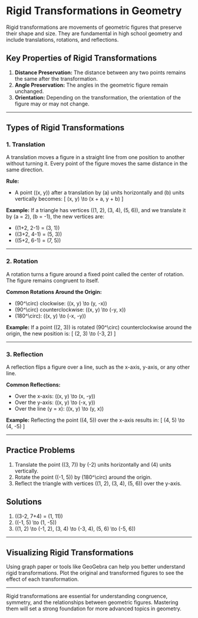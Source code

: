 # Rigid Transformations in Geometry

Rigid transformations are movements of geometric figures that preserve their shape and size. They are fundamental in high school geometry and include translations, rotations, and reflections.

## Key Properties of Rigid Transformations
1. **Distance Preservation:** The distance between any two points remains the same after the transformation.
2. **Angle Preservation:** The angles in the geometric figure remain unchanged.
3. **Orientation:** Depending on the transformation, the orientation of the figure may or may not change.

---

## Types of Rigid Transformations

### 1. Translation
A translation moves a figure in a straight line from one position to another without turning it. Every point of the figure moves the same distance in the same direction.

**Rule:**
- A point \((x, y)\) after a translation by \(a\) units horizontally and \(b\) units vertically becomes:
  \[ (x, y) \to (x + a, y + b) \]

**Example:**
If a triangle has vertices \((1, 2), (3, 4), (5, 6)\), and we translate it by \(a = 2\), \(b = -1\), the new vertices are:
- \((1+2, 2-1) = (3, 1)\)
- \((3+2, 4-1) = (5, 3)\)
- \((5+2, 6-1) = (7, 5)\)

---

### 2. Rotation
A rotation turns a figure around a fixed point called the center of rotation. The figure remains congruent to itself.

**Common Rotations Around the Origin:**
- \(90^\circ\) clockwise: \((x, y) \to (y, -x)\)
- \(90^\circ\) counterclockwise: \((x, y) \to (-y, x)\)
- \(180^\circ\): \((x, y) \to (-x, -y)\)

**Example:**
If a point \((2, 3)\) is rotated \(90^\circ\) counterclockwise around the origin, the new position is:
\[ (2, 3) \to (-3, 2) \]

---

### 3. Reflection
A reflection flips a figure over a line, such as the x-axis, y-axis, or any other line.

**Common Reflections:**
- Over the x-axis: \((x, y) \to (x, -y)\)
- Over the y-axis: \((x, y) \to (-x, y)\)
- Over the line \(y = x\): \((x, y) \to (y, x)\)

**Example:**
Reflecting the point \((4, 5)\) over the x-axis results in:
\[ (4, 5) \to (4, -5) \]

---

## Practice Problems
1. Translate the point \((3, 7)\) by \(-2\) units horizontally and \(4\) units vertically.
2. Rotate the point \((-1, 5)\) by \(180^\circ\) around the origin.
3. Reflect the triangle with vertices \((1, 2), (3, 4), (5, 6)\) over the y-axis.

## Solutions
1. \((3-2, 7+4) = (1, 11)\)
2. \((-1, 5) \to (1, -5)\)
3. \((1, 2) \to (-1, 2), (3, 4) \to (-3, 4), (5, 6) \to (-5, 6)\)

---

## Visualizing Rigid Transformations
Using graph paper or tools like GeoGebra can help you better understand rigid transformations. Plot the original and transformed figures to see the effect of each transformation.

---

Rigid transformations are essential for understanding congruence, symmetry, and the relationships between geometric figures. Mastering them will set a strong foundation for more advanced topics in geometry.
